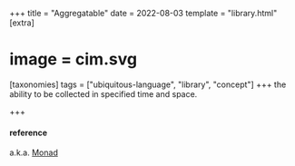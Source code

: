+++
title = "Aggregatable"
date = 2022-08-03
template = "library.html"
[extra]
#  image = cim.svg
[taxonomies]
   tags = ["ubiquitous-language", "library", "concept"]
+++
the ability to be collected in specified time and space.

+++
#### reference

a.k.a. [Monad](/library/monad)